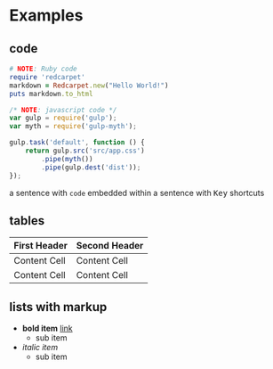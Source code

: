 # Examples


## code
```ruby
# NOTE: Ruby code
require 'redcarpet'
markdown = Redcarpet.new("Hello World!")
puts markdown.to_html
```

```javascript
/* NOTE: javascript code */
var gulp = require('gulp');
var myth = require('gulp-myth');

gulp.task('default', function () {
    return gulp.src('src/app.css')
        .pipe(myth())
        .pipe(gulp.dest('dist'));
});
```

a sentence with `code` embedded within
a sentence with <kbd>Key</kbd> shortcuts

## tables
First Header  | Second Header
------------- | -------------
Content Cell  | Content Cell
Content Cell  | Content Cell

## lists with markup
* __bold item__ [link](http://www.google.com)
    * sub item
* _italic item_ 
    * sub item
